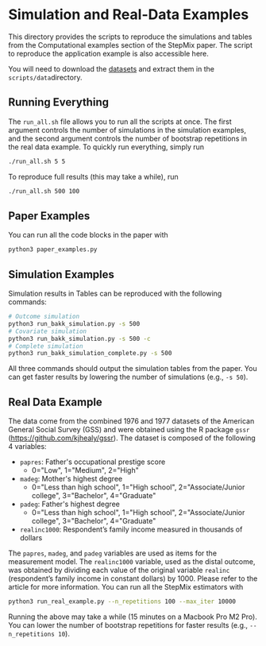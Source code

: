 Simulation and Real-Data Examples
==============================================
This directory provides the scripts to reproduce the simulations and tables from the Computational examples section of the StepMix paper. The script to reproduce the application example is also accessible here.

You will need to download the [datasets](https://drive.google.com/file/d/1LCtU4Oe8SwqeSORbanKNcnQkz6X9TG92/view?usp=sharing) and extract them in the `scripts/data`directory.

Running Everything
--------------------------
The `run_all.sh` file allows you to run all the scripts at once. The first argument controls the number of simulations 
in the simulation examples, and the second argument controls the number of bootstrap repetitions in the real data 
example. To quickly run everything, simply run
```bash
./run_all.sh 5 5
```

To reproduce full results (this may take a while), run
```bash
./run_all.sh 500 100
```


Paper Examples
--------------------------
You can run all the code blocks in the paper with
```bash
python3 paper_examples.py
```

Simulation Examples
--------------------------
Simulation results in Tables can be reproduced with the following commands:

```bash
# Outcome simulation
python3 run_bakk_simulation.py -s 500
# Covariate simulation
python3 run_bakk_simulation.py -s 500 -c
# Complete simulation
python3 run_bakk_simulation_complete.py -s 500
```
All three commands should output the simulation tables from the paper. You can get faster results by lowering
the number of simulations (e.g., `-s 50`).


Real Data Example
-----------------------
The data come from the combined 1976 and 1977 datasets of the American General Social Survey (GSS) and were obtained 
using the R package `gssr` (https://github.com/kjhealy/gssr). The dataset is composed of the following 4 variables: 

 - `papres`: Father's occupational prestige score
    - 0="Low", 1="Medium", 2="High"
 - `madeg`: Mother's highest degree
    - 0="Less than high school", 1="High school", 2="Associate/Junior college", 3="Bachelor", 4="Graduate"
 - `padeg`: Father's highest degree
    - 0="Less than high school", 1="High school", 2="Associate/Junior college", 3="Bachelor", 4="Graduate"
 - `realinc1000`: Respondent’s family income measured in thousands of dollars

The `papres`, `madeg`, and `padeg` variables are used as items for the measurement model. The `realinc1000` variable, 
used as the distal outcome, was obtained by dividing each value of the original variable `realinc` 
(respondent’s family income in constant dollars) by 1000. Please refer to the article for more information. You can run all 
the StepMix estimators with

```bash
python3 run_real_example.py --n_repetitions 100 --max_iter 10000
```

Running the above may take a while (15 minutes on a Macbook Pro M2 Pro). You can lower the number of bootstrap repetitions for faster results (e.g., `--n_repetitions 10`).
